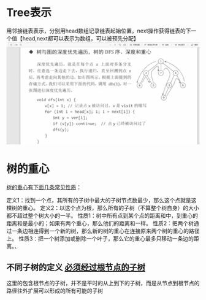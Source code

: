# Tree表示

用邻接链表表示，分别用head数组记录链表起始位置，next操作获得链表的下一个值【head,next都可以表示为数组，可以被预先分配】
![li](./pic/tree.png)

# 树的重心

[树的重心有下面几条常见性质](https://www.cnblogs.com/zywscq/p/3898490.html)：

定义1：找到一个点，其所有的子树中最大的子树节点数最少，那么这个点就是这棵树的重心。
定义2：以这个点为根，那么所有的子树（不算整个树自身）的大小都不超过整个树大小的一半。
性质1：树中所有点到某个点的距离和中，到重心的距离和是最小的；如果有两个重心，那么他们的距离和一样。
性质2：把两个树通过一条边相连得到一个新的树，那么新的树的重心在连接原来两个树的重心的路径上。
性质3：把一个树添加或删除一个叶子，那么它的重心最多只移动一条边的距离。、


## 不同子树的定义 [必须经过根节点的子树](../codeforce/dp/包含根节点的子树DP.py)
 这里的包含根节点的子树，并不是平时的从上到下的子树，而是从节点到根节点的路径往外扩展可以形成的所有可能的子树

